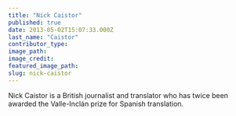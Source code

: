 ```yaml
---
title: "Nick Caistor"
published: true
date: 2013-05-02T15:07:33.000Z
last_name: "Caistor"
contributor_type:
image_path:
image_credit:
featured_image_path:
slug: nick-caistor
---
```


Nick Caistor is a British journalist and translator who has twice been awarded the Valle-Inclán prize for Spanish translation.

